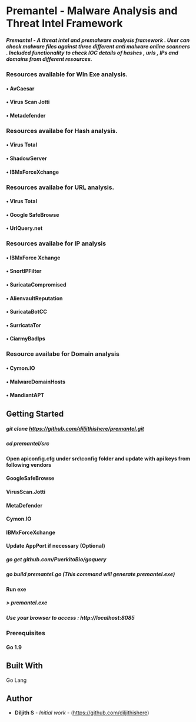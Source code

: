 # Premantel - Malware Analysis and Threat Intel Framework

##### Premantel - A threat intel and premalware analysis framework  . User can check malware files against three different anti malware online scanners . Included functionality to check IOC details of hashes , urls , IPs and domains from different resources.

### Resources available for Win Exe analysis.
#### •	AvCaesar 
#### •	Virus Scan Jotti 
#### •	Metadefender

### Resources availabe for Hash analysis.
#### •	Virus Total 
#### •	ShadowServer 
#### •	IBMxForceXchange

### Resources availabe for URL analysis.
#### •	Virus Total
#### •	Google SafeBrowse
#### •	UrlQuery.net

### Resources availabe for IP analysis
#### •	IBMxForce Xchange
#### •	SnortIPFilter
#### •	SuricataCompromised
#### •	AlienvaultReputation
#### •	SuricataBotCC
#### •	SurricataTor
#### •	CiarmyBadIps

### Resource availabe for Domain analysis
#### •	Cymon.IO
#### •	MalwareDomainHosts
#### •	MandiantAPT

## Getting Started

##### git clone https://github.com/diljithishere/premantel.git
##### cd premantel/src
#### Open apiconfig.cfg under src\config folder and update with api keys from following vendors
#### GoogleSafeBrowse
#### VirusScan.Jotti
#### MetaDefender
#### Cymon.IO
#### IBMxForceXchange
#### Update AppPort if necessary (Optional)

##### go get github.com/PuerkitoBio/goquery
##### go build premantel.go (This command will generate premantel.exe)

#### Run exe 
##### > premantel.exe

##### Use your browser to access : http://localhost:8085

### Prerequisites

#### Go 1.9

## Built With
Go Lang

## Author

* **Diljith S** - *Initial work* - (https://github.com/diljithishere)
